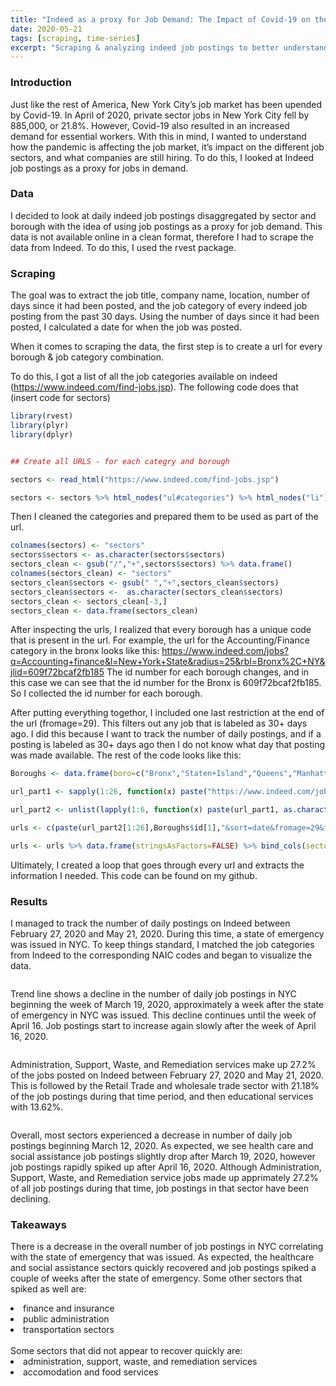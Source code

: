 ```yaml
---
title: "Indeed as a proxy for Job Demand: The Impact of Covid-19 on the Job Market"
date: 2020-05-21
tags: [scraping, time-series]
excerpt: "Scraping & analyzing indeed job postings to better understand the impact of Covid-19 on the New York City job market"
---
```


### Introduction
Just like the rest of America, New York City’s job market has been upended by Covid-19. In April of 2020, private sector jobs in New York City fell by 885,000, or 21.8%. However, Covid-19 also resulted in an increased demand for essential workers. With this in mind, I wanted to understand how the pandemic is affecting the job market, it’s impact on the different job sectors, and what companies are still hiring. To do this, I looked at Indeed job postings as a proxy for jobs in demand.

### Data
I decided to look at daily indeed job postings disaggregated by sector and borough with the idea of using job postings as a proxy for job demand. This data is not available online in a clean format, therefore I had to scrape the data from Indeed. To do this, I used the rvest package.  

### Scraping
The goal was to extract the job title, company name, location, number of days since it had been posted, and the job category of every indeed job posting from the past 30 days. Using the number of days since it had been posted, I calculated a date for when the job was posted.

When it comes to scraping the data, the first step is to create a url for every borough & job category combination. 

To do this, I got a list of all the job categories available on indeed (https://www.indeed.com/find-jobs.jsp). The following code does that (insert code for sectors)

```r
library(rvest)
library(plyr)
library(dplyr)


## Create all URLS - for each categry and borough

sectors <- read_html("https://www.indeed.com/find-jobs.jsp")

sectors <- sectors %>% html_nodes("ul#categories") %>% html_nodes("li") %>% html_text() %>% data.frame()
```

Then I cleaned the categories and prepared them to be used as part of the url. 

```r
colnames(sectors) <- "sectors"
sectors$sectors <- as.character(sectors$sectors)
sectors_clean <- gsub("/","+",sectors$sectors) %>% data.frame()
colnames(sectors_clean) <- "sectors"
sectors_clean$sectors <- gsub(" ","+",sectors_clean$sectors)
sectors_clean$sectors <-  as.character(sectors_clean$sectors)
sectors_clean <- sectors_clean[-3,]
sectors_clean <- data.frame(sectors_clean)

```

After inspecting the urls, I realized that every borough has a unique code that is present in the url. For example, the url for the Accounting/Finance category in the bronx looks like this: https://www.indeed.com/jobs?q=Accounting+finance&l=New+York+State&radius=25&rbl=Bronx%2C+NY&jlid=609f72bcaf2fb185
The id number for each borough changes, and in this case we can see that the id number for the Bronx is 609f72bcaf2fb185. So I collected the id number for each borough.

After putting everything togethor, I included one last restriction at the end of the url (fromage=29). This filters out any job that is labeled as 30+ days ago. I did this because I want to track the number of daily postings, and if a posting is labeled as 30+ days ago then I do not know what day that posting was made available. The rest of the code looks like this:

```r
Boroughs <- data.frame(boro=c("Bronx","Staten+Island","Queens","Manhattan","Brooklyn","New+York"), id=c("609f72bcaf2fb185","92f5613fae65555c", "a036f550dfd81ea4", "ea5405905f293f14", "e69692d64317994a", "45f6c4ded55c00bf"))

url_part1 <- sapply(1:26, function(x) paste("https://www.indeed.com/jobs?q=",sectors_clean$sectors[x],"&l=New+York+State&radius=25&rbl=", sep="")) 

url_part2 <- unlist(lapply(1:6, function(x) paste(url_part1, as.character(Boroughs$boro)[x],"%2C+NY&jlid=", sep="")))

urls <- c(paste(url_part2[1:26],Boroughs$id[1],"&sort=date&fromage=29&filter=0", sep = ""), paste(url_part2[27:52],Boroughs$id[2],"&sort=date&fromage=29&filter=0", sep = ""), paste(url_part2[53:78],Boroughs$id[3],"&sort=date&fromage=29&filter=0", sep = ""), paste(url_part2[79:104],Boroughs$id[4],"&sort=date&fromage=29&filter=0", sep = ""), paste(url_part2[105:130],Boroughs$id[5],"&sort=date&fromage=29&filter=0", sep = ""), paste(url_part2[131:156],Boroughs$id[6],"&sort=date&fromage=29&filter=0", sep = ""))

urls <- urls %>% data.frame(stringsAsFactors=FALSE) %>% bind_cols(sectors=data.frame(rep(sectors_clean$sectors,6), stringsAsFactors=FALSE))
```

Ultimately, I created a loop that goes through every url and extracts the information I needed. This code can be found on my github.

### Results
I managed to track the number of daily postings on Indeed between February 27, 2020 and May 21, 2020. During this time, a state of emergency was issued in NYC. To keep things standard, I matched the job categories from Indeed to the corresponding NAIC codes and began to visualize the data.

<p align="center">
<img src="{{ site.url }}{{ site.baseurl }}/images/NYC_Postings.png" alt="" align="middle">
</p>

Trend line shows a decline in the number of daily job postings in NYC beginning the week of March 19, 2020, approximately a week after the state of emergency in NYC was issued. This decline continues until the week of April 16. Job postings start to increase again slowly after the week of April 16, 2020.

<p align="center">
<img src="{{ site.url }}{{ site.baseurl }}/images/percent_sectors.png" alt="" align="middle">
</p>

Administration, Support, Waste, and Remediation services make up 27.2% of the jobs posted on Indeed between February 27, 2020 and May 21, 2020. This is followed by the Retail Trade and wholesale trade sector with 21.18% of the job postings during that time period, and then educational services with 13.62%.

<p align="center">
<img src="{{ site.url }}{{ site.baseurl }}/images/trend_sectors.png" alt="" align="middle">
</p>

Overall, most sectors experienced a decrease in number of daily job postings beginning March 12, 2020. As expected, we see health care and social assistance job postings slightly drop after March 19, 2020, however job postings rapidly spiked up after April 16, 2020. Although Administration, Support, Waste, and Remediation service jobs made up apprimately 27.2% of all job postings during that time, job postings in that sector have been declining.


### Takeaways
There is a decrease in the overall number of job postings in NYC correlating with the state of emergency that was issued.
As expected, the healthcare and social assistance sectors quickly recovered and job postings spiked a couple of weeks after the state of emergency. 
Some other sectors that spiked as well are:
<li>finance and insurance</li>
<li>public administration</li>
<li>transportation sectors</li><br>
Some sectors that did not appear to recover quickly are:
<li>administration, support, waste, and remediation services</li>
<li>accomodation and food services</li>


